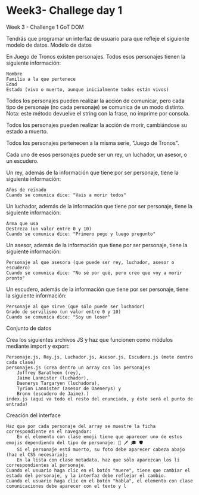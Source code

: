 # Week3- Challege day 1

Week 3 - Challenge 1
GoT DOM

Tendrás que programar un interfaz de usuario para que refleje el siguiente modelo de datos.
Modelo de datos

En Juego de Tronos existen personajes. Todos esos personajes tienen la siguiente información:

    Nombre
    Familia a la que pertenece
    Edad
    Estado (vivo o muerto, aunque inicialmente todos están vivos)

Todos los personajes pueden realizar la acción de comunicar, pero cada tipo de personaje (no cada personaje) se comunica de un modo distinto. Nota: este método devuelve el string con la frase, no imprime por consola.

Todos los personajes pueden realizar la acción de morir, cambiándose su estado a muerto.

Todos los personajes pertenecen a la misma serie, "Juego de Tronos".

Cada uno de esos personajes puede ser un rey, un luchador, un asesor, o un escudero.

Un rey, además de la información que tiene por ser personaje, tiene la siguiente información:

    Años de reinado
    Cuando se comunica dice: "Vais a morir todos"

Un luchador, además de la información que tiene por ser personaje, tiene la siguiente información:

    Arma que usa
    Destreza (un valor entre 0 y 10)
    Cuando se comunica dice: "Primero pego y luego pregunto"

Un asesor, además de la información que tiene por ser personaje, tiene la siguiente información:

    Personaje al que asesora (que puede ser rey, luchador, asesor o escudero)
    Cuando se comunica dice: "No sé por qué, pero creo que voy a morir pronto"

Un escudero, además de la información que tiene por ser personaje, tiene la siguiente información:

    Personaje al que sirve (que sólo puede ser luchador)
    Grado de servilismo (un valor entre 0 y 10)
    Cuando se comunica dice: "Soy un loser"

Conjunto de datos

Crea los siguientes archivos JS y haz que funcionen como módulos mediante import y export:

    Personaje.js, Rey.js, Luchador.js, Asesor.js, Escudero.js (mete dentro cada clase)
    personajes.js (crea dentro un array con los personajes
        Joffrey Baratheon (rey),
        Jaime Lannister (luchador),
        Daenerys Targaryen (luchadora),
        Tyrion Lannister (asesor de Daenerys) y
        Bronn (escudero de Jaime).)
    index.js (aquí va todo el resto del enunciado, y éste será el punto de entrada)

Creación del interface

    Haz que por cada personaje del array se muestre la ficha correspondiente en el navegador:
        En el elemento con clase emoji tiene que aparecer uno de estos emojis dependiendo del tipo de personaje: 👑 🗡 🎓 🛡
        Si el personaje está muerto, su foto debe aparecer cabeza abajo (haz el CSS necesario);
        En la lista con clase metadata, haz que sólo aparezcan los li correspondientes al personaje.
    Cuando el usuario haga clic en el botón "muere", tiene que cambiar el estado del personaje, y la interfaz debe reflejar el cambio.
    Cuando el usuario haga clic en el botón "habla", el elemento con clase comunicaciones debe aparecer con el texto y l
